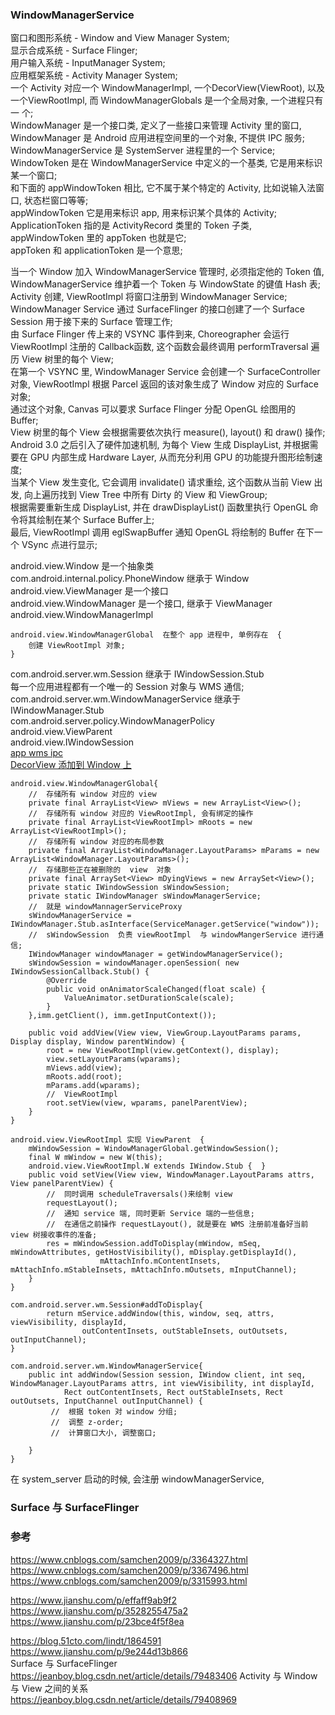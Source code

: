 ### WindowManagerService  
窗口和图形系统 - Window and View Manager System;  
显示合成系统 - Surface Flinger;  
用户输入系统 - InputManager System;  
应用框架系统 - Activity Manager System;  
一个 Activity 对应一个 WindowManagerImpl, 一个DecorView(ViewRoot), 以及一个ViewRootImpl, 而 WindowManagerGlobals 是一个全局对象, 一个进程只有一 个;  
WindowManager  是一个接口类, 定义了一些接口来管理 Activity 里的窗口, WindowManager 是 Android 应用进程空间里的一个对象, 不提供 IPC 服务;  
WindowManagerService  是 SystemServer 进程里的一个 Service;  
WindowToken  是在 WindowManagerService 中定义的一个基类, 它是用来标识某一个窗口;  
和下面的 appWindowToken 相比,  它不属于某个特定的 Activity, 比如说输入法窗口, 状态栏窗口等等;  
appWindowToken  它是用来标识 app, 用来标识某个具体的 Activity;  
ApplicationToken  指的是 ActivityRecord 类里的 Token 子类, appWindowToken 里的 appToken 也就是它;  
appToken  和 applicationToken 是一个意思;  

当一个 Window 加入 WindowManagerService 管理时, 必须指定他的 Token 值, WindowManagerService 维护着一个 Token 与 WindowState 的键值 Hash 表;  
Activity 创建, ViewRootImpl 将窗口注册到 WindowManager Service;  
WindowManager Service 通过 SurfaceFlinger 的接口创建了一个 Surface Session 用于接下来的 Surface 管理工作;  
由 Surface Flinger 传上来的 VSYNC 事件到来, Choreographer 会运行 ViewRootImpl 注册的 Callback函数, 这个函数会最终调用 performTraversal 遍历 View 树里的每个 View;  
在第一个 VSYNC 里, WindowManager Service 会创建一个 SurfaceController 对象, ViewRootImpl 根据 Parcel 返回的该对象生成了 Window 对应的 Surface 对象;  
通过这个对象, Canvas 可以要求 Surface Flinger 分配 OpenGL 绘图用的 Buffer;  
View 树里的每个 View 会根据需要依次执行 measure(), layout() 和 draw() 操作;  
Android 3.0 之后引入了硬件加速机制, 为每个 View 生成 DisplayList, 并根据需要在 GPU 内部生成 Hardware Layer, 从而充分利用 GPU 的功能提升图形绘制速度;  
当某个 View 发生变化, 它会调用 invalidate() 请求重绘, 这个函数从当前 View 出发, 向上遍历找到 View Tree 中所有 Dirty 的 View 和 ViewGroup;   
根据需要重新生成 DisplayList, 并在 drawDisplayList() 函数里执行 OpenGL 命令将其绘制在某个 Surface Buffer上;   
最后, ViewRootImpl 调用 eglSwapBuffer 通知 OpenGL 将绘制的 Buffer 在下一个 VSync 点进行显示;  

android.view.Window  是一个抽象类  
com.android.internal.policy.PhoneWindow  继承于 Window  
android.view.ViewManager  是一个接口  
android.view.WindowManager  是一个接口, 继承于 ViewManager  
android.view.WindowManagerImpl  
```
android.view.WindowManagerGlobal  在整个 app 进程中, 单例存在  {  
    创建 ViewRootImpl 对象;  
}
```
com.android.server.wm.Session  继承于 IWindowSession.Stub  
每一个应用进程都有一个唯一的 Session 对象与 WMS 通信;  
com.android.server.wm.WindowManagerService 继承于 IWindowManager.Stub  
com.android.server.policy.WindowManagerPolicy  
android.view.ViewParent  
android.view.IWindowSession  
[app wms ipc](../ImageFiles/app_wms_ipc_001.png)  
[DecorView 添加到 Window 上](activity_window_view.md)  
```
android.view.WindowManagerGlobal{
    //  存储所有 window 对应的 view
    private final ArrayList<View> mViews = new ArrayList<View>();
    //  存储所有 window 对应的 ViewRootImpl, 会有绑定的操作
    private final ArrayList<ViewRootImpl> mRoots = new ArrayList<ViewRootImpl>();
    //  存储所有 window 对应的布局参数
    private final ArrayList<WindowManager.LayoutParams> mParams = new ArrayList<WindowManager.LayoutParams>();
    //  存储那些正在被删除的  view  对象
    private final ArraySet<View> mDyingViews = new ArraySet<View>();
    private static IWindowSession sWindowSession;
    private static IWindowManager sWindowManagerService;
    //  就是 windowMannagerServiceProxy  
    sWindowManagerService = IWindowManager.Stub.asInterface(ServiceManager.getService("window"));
    //  sWindowSession  负责 viewRootImpl  与 windowMangerService 进行通信;  
    IWindowManager windowManager = getWindowManagerService();
    sWindowSession = windowManager.openSession( new IWindowSessionCallback.Stub() {
        @Override
        public void onAnimatorScaleChanged(float scale) {
            ValueAnimator.setDurationScale(scale);
        }
    },imm.getClient(), imm.getInputContext());
    
    public void addView(View view, ViewGroup.LayoutParams params, Display display, Window parentWindow) {
        root = new ViewRootImpl(view.getContext(), display);
        view.setLayoutParams(wparams);
        mViews.add(view);
        mRoots.add(root);
        mParams.add(wparams);
        //  ViewRootImpl  
        root.setView(view, wparams, panelParentView);
    }
}

android.view.ViewRootImpl 实现 ViewParent  {  
    mWindowSession = WindowManagerGlobal.getWindowSession();  
    final W mWindow = new W(this);  
    android.view.ViewRootImpl.W extends IWindow.Stub {  }
    public void setView(View view, WindowManager.LayoutParams attrs, View panelParentView) {
        //  同时调用 scheduleTraversals()来绘制 view
        requestLayout();
        //  通知 service 端, 同时更新 Service 端的一些信息;  
        //  在通信之前操作 requestLayout(), 就是要在 WMS 注册前准备好当前 view 树接收事件的准备;  
        res = mWindowSession.addToDisplay(mWindow, mSeq, mWindowAttributes, getHostVisibility(), mDisplay.getDisplayId(),
                    mAttachInfo.mContentInsets, mAttachInfo.mStableInsets, mAttachInfo.mOutsets, mInputChannel);
    }
}

com.android.server.wm.Session#addToDisplay{
        return mService.addWindow(this, window, seq, attrs, viewVisibility, displayId,
                outContentInsets, outStableInsets, outOutsets, outInputChannel);
}

com.android.server.wm.WindowManagerService{
    public int addWindow(Session session, IWindow client, int seq, WindowManager.LayoutParams attrs, int viewVisibility, int displayId,
            Rect outContentInsets, Rect outStableInsets, Rect outOutsets, InputChannel outInputChannel) {
         //  根据 token 对 window 分组;  
         //  调整 z-order;  
         //  计算窗口大小, 调整窗口;    
        
    }
}
```
在 system_server 启动的时候, 会注册 windowManagerService, 
### Surface 与 SurfaceFlinger  

### 参考  
https://www.cnblogs.com/samchen2009/p/3364327.html  
https://www.cnblogs.com/samchen2009/p/3367496.html  
https://www.cnblogs.com/samchen2009/p/3315993.html  

https://www.jianshu.com/p/effaff9ab9f2  
https://www.jianshu.com/p/3528255475a2  
https://www.jianshu.com/p/23bce4f5f8ea  

https://blog.51cto.com/lindt/1864591  
https://www.jianshu.com/p/9e244d13b866  
Surface 与 SurfaceFlinger  
https://jeanboy.blog.csdn.net/article/details/79483406
Activity 与 Window 与 View 之间的关系  
https://jeanboy.blog.csdn.net/article/details/79408969  

